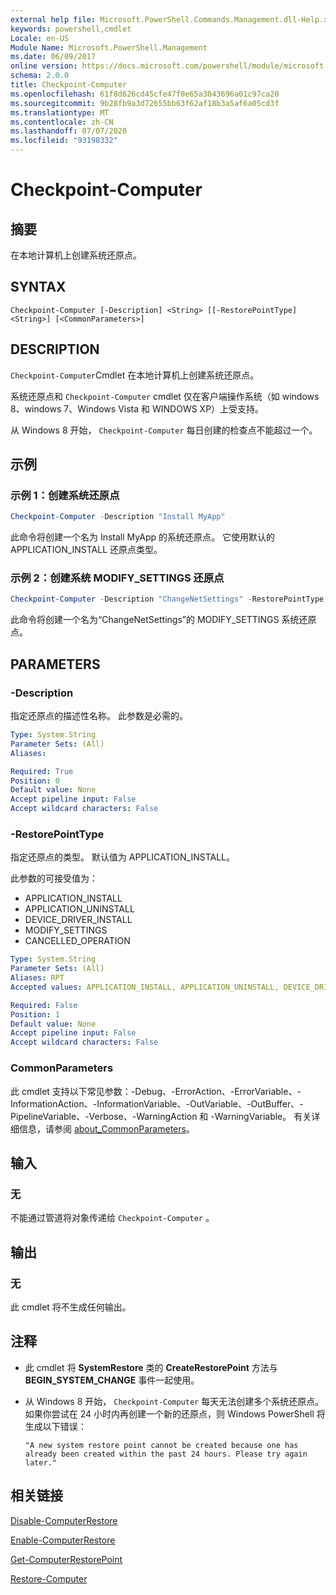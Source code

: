 ```yaml
---
external help file: Microsoft.PowerShell.Commands.Management.dll-Help.xml
keywords: powershell,cmdlet
Locale: en-US
Module Name: Microsoft.PowerShell.Management
ms.date: 06/09/2017
online version: https://docs.microsoft.com/powershell/module/microsoft.powershell.management/checkpoint-computer?view=powershell-5.1&WT.mc_id=ps-gethelp
schema: 2.0.0
title: Checkpoint-Computer
ms.openlocfilehash: 61f8d626cd45cfe47f0e65a3043696a01c97ca20
ms.sourcegitcommit: 9b28fb9a3d72655bb63f62af18b3a5af6a05cd3f
ms.translationtype: MT
ms.contentlocale: zh-CN
ms.lasthandoff: 07/07/2020
ms.locfileid: "93198332"
---
```

# Checkpoint-Computer

## 摘要
在本地计算机上创建系统还原点。

## SYNTAX

```
Checkpoint-Computer [-Description] <String> [[-RestorePointType] <String>] [<CommonParameters>]
```

## DESCRIPTION

`Checkpoint-Computer`Cmdlet 在本地计算机上创建系统还原点。

系统还原点和 `Checkpoint-Computer` cmdlet 仅在客户端操作系统（如 windows 8、windows 7、Windows Vista 和 WINDOWS XP）上受支持。

从 Windows 8 开始， `Checkpoint-Computer` 每日创建的检查点不能超过一个。

## 示例

### 示例 1：创建系统还原点

```powershell
Checkpoint-Computer -Description "Install MyApp"
```

此命令将创建一个名为 Install MyApp 的系统还原点。
它使用默认的 APPLICATION_INSTALL 还原点类型。

### 示例 2：创建系统 MODIFY_SETTINGS 还原点

```powershell
Checkpoint-Computer -Description "ChangeNetSettings" -RestorePointType MODIFY_SETTINGS
```

此命令将创建一个名为“ChangeNetSettings”的 MODIFY_SETTINGS 系统还原点。

## PARAMETERS

### -Description

指定还原点的描述性名称。
此参数是必需的。

```yaml
Type: System.String
Parameter Sets: (All)
Aliases:

Required: True
Position: 0
Default value: None
Accept pipeline input: False
Accept wildcard characters: False
```

### -RestorePointType

指定还原点的类型。
默认值为 APPLICATION_INSTALL。

此参数的可接受值为：

- APPLICATION_INSTALL
- APPLICATION_UNINSTALL
- DEVICE_DRIVER_INSTALL
- MODIFY_SETTINGS
- CANCELLED_OPERATION

```yaml
Type: System.String
Parameter Sets: (All)
Aliases: RPT
Accepted values: APPLICATION_INSTALL, APPLICATION_UNINSTALL, DEVICE_DRIVER_INSTALL, MODIFY_SETTINGS, CANCELLED_OPERATION

Required: False
Position: 1
Default value: None
Accept pipeline input: False
Accept wildcard characters: False
```

### CommonParameters

此 cmdlet 支持以下常见参数：-Debug、-ErrorAction、-ErrorVariable、-InformationAction、-InformationVariable、-OutVariable、-OutBuffer、-PipelineVariable、-Verbose、-WarningAction 和 -WarningVariable。 有关详细信息，请参阅 [about_CommonParameters](../Microsoft.PowerShell.Core/About/about_CommonParameters.md)。

## 输入

### 无

不能通过管道将对象传递给 `Checkpoint-Computer` 。

## 输出

### 无

此 cmdlet 将不生成任何输出。

## 注释

- 此 cmdlet 将 **SystemRestore** 类的 **CreateRestorePoint** 方法与 **BEGIN_SYSTEM_CHANGE** 事件一起使用。
- 从 Windows 8 开始， `Checkpoint-Computer` 每天无法创建多个系统还原点。 如果你尝试在 24 小时内再创建一个新的还原点，则 Windows PowerShell 将生成以下错误：

  `"A new system restore point cannot be created because one has already been created within the past 24 hours.
  Please try again later."`

## 相关链接

[Disable-ComputerRestore](Disable-ComputerRestore.md)

[Enable-ComputerRestore](Enable-ComputerRestore.md)

[Get-ComputerRestorePoint](Get-ComputerRestorePoint.md)

[Restore-Computer](Restore-Computer.md)
